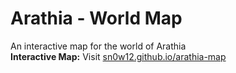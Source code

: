 # Arathia - World Map 

An interactive map for the world of Arathia                                              
**Interactive Map:** Visit [sn0w12.github.io/arathia-map](https://sn0w12.github.io/arathia-map)
